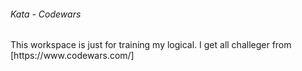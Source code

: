 <h6>Kata - Codewars </h6>
<p>
    This workspace is just for training my logical. I get all challeger from [https://www.codewars.com/]
</p>